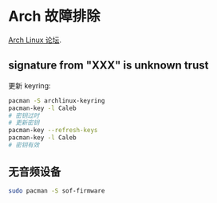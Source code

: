 # Arch 故障排除

[Arch Linux 论坛](https://forum.archlinuxcn.org/).

## signature from "XXX" is unknown trust

更新 keyring:

```sh
pacman -S archlinux-keyring
pacman-key -l Caleb
# 密钥过时
# 更新密钥
pacman-key --refresh-keys
pacman-key -l Caleb
# 密钥有效
```

## 无音频设备

```sh
sudo pacman -S sof-firmware
```
